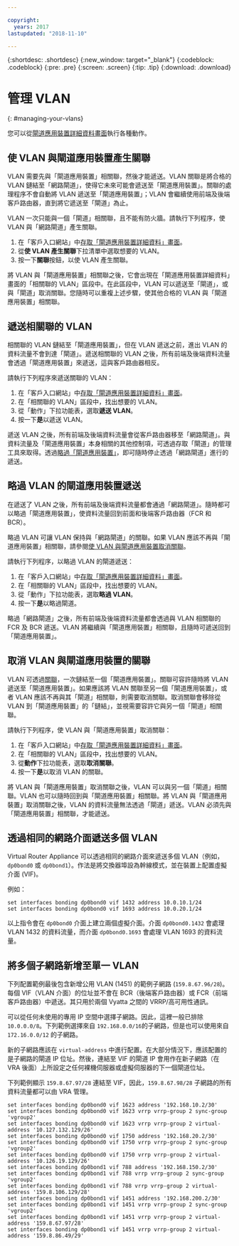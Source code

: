 ```yaml
---

copyright:
  years: 2017
lastupdated: "2018-11-10"

---
```


{:shortdesc: .shortdesc}
{:new_window: target="_blank"}
{:codeblock: .codeblock}
{:pre: .pre}
{:screen: .screen}
{:tip: .tip}
{:download: .download}

# 管理 VLAN
{: #managing-your-vlans}

您可以從[閘道應用裝置詳細資料畫面](/docs/infrastructure/virtual-router-appliance?topic=virtual-router-appliance-view-vra-details)執行各種動作。

## 使 VLAN 與閘道應用裝置產生關聯

VLAN 需要先與「閘道應用裝置」相關聯，然後才能遞送。VLAN 關聯是將合格的 VLAN 鏈結至「網路閘道」，使得它未來可能會遞送至「閘道應用裝置」。關聯的處理程序不會自動將 VLAN 遞送至「閘道應用裝置」；VLAN 會繼續使用前端及後端客戶路由器，直到將它遞送至「閘道」為止。 

VLAN 一次只能與一個「閘道」相關聯，且不能有防火牆。請執行下列程序，使 VLAN 與「網路閘道」產生關聯。

1. 在「客戶入口網站」中[存取「閘道應用裝置詳細資料」畫面](/docs/infrastructure/virtual-router-appliance?topic=virtual-router-appliance-view-vra-details)。 
2. 從**使 VLAN 產生關聯**下拉清單中選取想要的 VLAN。
3. 按一下**關聯**按鈕，以使 VLAN 產生關聯。

將 VLAN 與「閘道應用裝置」相關聯之後，它會出現在「閘道應用裝置詳細資料」畫面的「相關聯的 VLAN」區段中。在此區段中，VLAN 可以遞送至「閘道」，或與「閘道」取消關聯。您隨時可以重複上述步驟，使其他合格的 VLAN 與「閘道應用裝置」相關聯。

## 遞送相關聯的 VLAN

相關聯的 VLAN 鏈結至「閘道應用裝置」，但在 VLAN 遞送之前，進出 VLAN 的資料流量不會到達「閘道」。遞送相關聯的 VLAN 之後，所有前端及後端資料流量會透過「閘道應用裝置」來遞送，這與客戶路由器相反。 

請執行下列程序來遞送關聯的 VLAN：

1. 在「客戶入口網站」中[存取「閘道應用裝置詳細資料」畫面](/docs/infrastructure/virtual-router-appliance?topic=virtual-router-appliance-view-vra-details)。 
2. 在「相關聯的 VLAN」區段中，找出想要的 VLAN。
3. 從「動作」下拉功能表，選取**遞送 VLAN**。
4. 按一下**是**以遞送 VLAN。 

遞送 VLAN 之後，所有前端及後端資料流量會從客戶路由器移至「網路閘道」。與資料流量及「閘道應用裝置」本身相關的其他控制項，可透過存取「閘道」的管理工具來取得。透過[略過「閘道應用裝置」](#bypass-gateway-appliance-routing-for-a-vlan)，即可隨時停止透過「網路閘道」進行的遞送。

## 略過 VLAN 的閘道應用裝置遞送

在遞送了 VLAN 之後，所有前端及後端資料流量都會通過「網路閘道」。隨時都可以略過「閘道應用裝置」，使資料流量回到前面和後端客戶路由器（FCR 和 BCR）。 

略過 VLAN 可讓 VLAN 保持與「網路閘道」的關聯。如果 VLAN 應該不再與「閘道應用裝置」相關聯，請參閱[使 VLAN 與閘道應用裝置取消關聯](#disassociate-a-vlan-from-a-gateway-appliance)。 

請執行下列程序，以略過 VLAN 的閘道遞送：

1. 在「客戶入口網站」中[存取「閘道應用裝置詳細資料」畫面](/docs/infrastructure/virtual-router-appliance?topic=virtual-router-appliance-view-vra-details)。 
2. 在「相關聯的 VLAN」區段中，找出想要的 VLAN。
3. 從「動作」下拉功能表，選取**略過 VLAN**。
4. 按一下**是**以略過閘道。 

略過「網路閘道」之後，所有前端及後端資料流量都會透過與 VLAN 相關聯的 FCR 及 BCR 遞送。VLAN 將繼續與「閘道應用裝置」相關聯，且隨時可遞送回到「閘道應用裝置」。

## 取消 VLAN 與閘道應用裝置的關聯

VLAN 可透過[關聯](#associate-a-vlan-to-a-gateway-appliance)，一次鏈結至一個「閘道應用裝置」。關聯可容許隨時將 VLAN 遞送至「閘道應用裝置」。如果應該將 VLAN 關聯至另一個「閘道應用裝置」，或者 VLAN 應該不再與其「閘道」相關聯，則需要取消關聯。取消關聯會移除從 VLAN 到「閘道應用裝置」的「鏈結」，並視需要容許它與另一個「閘道」相關聯。 

請執行下列程序，使 VLAN 與「閘道應用裝置」取消關聯：

1. 在「客戶入口網站」中[存取「閘道應用裝置詳細資料」畫面](/docs/infrastructure/virtual-router-appliance?topic=virtual-router-appliance-view-vra-details)。 
2. 在「相關聯的 VLAN」區段中，找出想要的 VLAN。
3. 從**動作**下拉功能表，選取**取消關聯**。 
4. 按一下**是**以取消 VLAN 的關聯。 

將 VLAN 與「閘道應用裝置」取消關聯之後，VLAN 可以與另一個「閘道」相關聯。VLAN 也可以隨時回到與「閘道應用裝置」相關聯。將 VLAN 與「閘道應用裝置」取消關聯之後，VLAN 的資料流量無法透過「閘道」遞送。VLAN 必須先與「閘道應用裝置」相關聯，才能遞送。

## 透過相同的網路介面遞送多個 VLAN
Virtual Router Appliance 可以透過相同的網路介面來遞送多個 VLAN（例如，`dp0bond0` 或 `dp0bond1`）。作法是將交換器埠設為幹線模式，並在裝置上配置虛擬介面 (VIF)。

例如： 

```
set interfaces bonding dp0bond0 vif 1432 address 10.0.10.1/24
set interfaces bonding dp0bond0 vif 1693 address 10.0.20.1/24
```

以上指令會在 `dp0bond0` 介面上建立兩個虛擬介面。介面 `dp0bond0.1432` 會處理 VLAN 1432 的資料流量，而介面 `dp0bond0.1693` 會處理 VLAN 1693 的資料流量。

## 將多個子網路新增至單一 VLAN

下列配置範例最後包含新增公用 VLAN (1451) 的範例子網路 (`159.8.67.96/28`)。每個 VIF（VLAN 介面）的位址並不會在 BCR（後端客戶路由器）或 FCR（前端客戶路由器）中遞送。其只用於兩個 Vyatta 之間的 VRRP/高可用性通訊。 

可以從任何未使用的專用 IP 空間中選擇子網路。因此，這裡一般已排除 `10.0.0.0/8`。下列範例選擇來自 `192.168.0.0/16`的子網路，但是也可以使用來自 `172.16.0.0/12` 的子網路。 

新的子網路應該在 `virtual-address` 中進行配置。在大部分情況下，應該配置的是子網路的閘道 IP 位址。然後，連結至 VIF 的閘道 IP 會用作在新子網路（在 VRA 後面）上所設定之任何裸機伺服器或虛擬伺服器的下一個閘道位址。 

下列範例顯示 `159.8.67.97/28` 連結至 VIF，因此，`159.8.67.98/28` 子網路的所有資料流量都可以由 VRA 管理。

```
set interfaces bonding dp0bond0 vif 1623 address '192.168.10.2/30'
set interfaces bonding dp0bond0 vif 1623 vrrp vrrp-group 2 sync-group 'vgroup2'
set interfaces bonding dp0bond0 vif 1623 vrrp vrrp-group 2 virtual-address '10.127.132.129/26'
set interfaces bonding dp0bond0 vif 1750 address '192.168.20.2/30'
set interfaces bonding dp0bond0 vif 1750 vrrp vrrp-group 2 sync-group 'vgroup2'
set interfaces bonding dp0bond0 vif 1750 vrrp vrrp-group 2 virtual-address '10.126.19.129/26'
set interfaces bonding dp0bond1 vif 788 address '192.168.150.2/30'
set interfaces bonding dp0bond1 vif 788 vrrp vrrp-group 2 sync-group 'vgroup2'
set interfaces bonding dp0bond1 vif 788 vrrp vrrp-group 2 virtual-address '159.8.106.129/28'
set interfaces bonding dp0bond1 vif 1451 address '192.168.200.2/30'
set interfaces bonding dp0bond1 vif 1451 vrrp vrrp-group 2 sync-group 'vgroup2'
set interfaces bonding dp0bond1 vif 1451 vrrp vrrp-group 2 virtual-address '159.8.67.97/28'
set interfaces bonding dp0bond1 vif 1451 vrrp vrrp-group 2 virtual-address '159.8.86.49/29'
```
